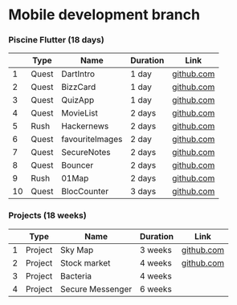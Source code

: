 # Mobile development branch

### Piscine Flutter (18 days)

|     | Type  | Name            | Duration | Link                                                     |
| --- | ----- | --------------- | -------- | -------------------------------------------------------- |
| 1   | Quest | DartIntro       | 1 day    | [github.com](./subjects/flutter_piscine/intro)           |
| 2   | Quest | BizzCard        | 1 day    | [github.com](./subjects/flutter_piscine/bizzCard)        |
| 3   | Quest | QuizApp         | 1 day    | [github.com](./subjects/flutter_piscine/quizApp)         |
| 4   | Quest | MovieList       | 2 days   | [github.com](./subjects/flutter_piscine/movieList)       |
| 5   | Rush  | Hackernews      | 2 days   | [github.com](./subjects/flutter_piscine/hackernews)      |
| 6   | Quest | favouriteImages | 2 day    | [github.com](./subjects/flutter_piscine/favouriteImages) |
| 7   | Quest | SecureNotes     | 2 days   | [github.com](./subjects/flutter_piscine/secureNotes)     |
| 8   | Quest | Bouncer         | 2 days   | [github.com](./subjects/flutter_piscine/bouncer)         |
| 9   | Rush  | 01Map           | 2 days   | [github.com](./subjects/flutter_piscine/01Maps)          |
| 10  | Quest | BlocCounter     | 3 days   | [github.com](./subjects/flutter_piscine/blocCounter)     |

### Projects (18 weeks)

|     | Type    | Name             | Duration | Link                                                 |
| --- | ------- | ---------------- | -------- | ---------------------------------------------------- |
| 1   | Project | Sky Map          | 3 weeks  | [github.com](./subjects/flutter_piscine/skyMap)      |
| 2   | Project | Stock market     | 4 weeks  | [github.com](./subjects/flutter_piscine/stockMarket) |
| 3   | Project | Bacteria         | 4 weeks  |                                                      |
| 4   | Project | Secure Messenger | 6 weeks  |                                                      |
